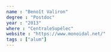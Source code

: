 ```yaml
---
name : "Benoît Valiron"
degree : "Postdoc"
year : "2013"
where : "CentraleSupélec"
website : "https://www.monoidal.net/"
tags : ["alum"]
---
```

